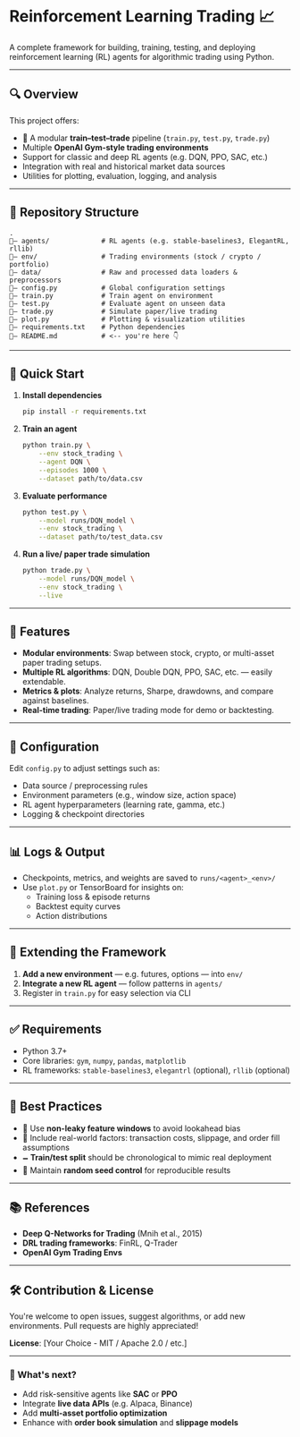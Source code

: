 # Reinforcement Learning Trading 📈

A complete framework for building, training, testing, and deploying reinforcement learning (RL) agents for algorithmic trading using Python.

---

## 🔍 Overview

This project offers:

- 🔄 A modular **train–test–trade** pipeline (`train.py`, `test.py`, `trade.py`)
- Multiple **OpenAI Gym-style trading environments**
- Support for classic and deep RL agents (e.g. DQN, PPO, SAC, etc.)
- Integration with real and historical market data sources
- Utilities for plotting, evaluation, logging, and analysis

---

## 📂 Repository Structure

```
.
🔹— agents/             # RL agents (e.g. stable‑baselines3, ElegantRL, rllib)
🔹— env/                # Trading environments (stock / crypto / portfolio)
🔹— data/               # Raw and processed data loaders & preprocessors
🔹— config.py           # Global configuration settings
🔹— train.py            # Train agent on environment
🔹— test.py             # Evaluate agent on unseen data
🔹— trade.py            # Simulate paper/live trading
🔹— plot.py             # Plotting & visualization utilities
🔹— requirements.txt    # Python dependencies
🔹— README.md           # <-- you're here 👇
```

---

## 🚀 Quick Start

1. **Install dependencies**
   ```bash
   pip install -r requirements.txt
   ```
2. **Train an agent**
   ```bash
   python train.py \
       --env stock_trading \
       --agent DQN \
       --episodes 1000 \
       --dataset path/to/data.csv
   ```
3. **Evaluate performance**
   ```bash
   python test.py \
       --model runs/DQN_model \
       --env stock_trading \
       --dataset path/to/test_data.csv
   ```
4. **Run a live/ paper trade simulation**
   ```bash
   python trade.py \
       --model runs/DQN_model \
       --env stock_trading \
       --live
   ```

---

## 🎯 Features

- **Modular environments**: Swap between stock, crypto, or multi-asset paper trading setups.
- **Multiple RL algorithms**: DQN, Double DQN, PPO, SAC, etc. — easily extendable.
- **Metrics & plots**: Analyze returns, Sharpe, drawdowns, and compare against baselines.
- **Real-time trading**: Paper/live trading mode for demo or backtesting.

---

## 🔧 Configuration

Edit `config.py` to adjust settings such as:

- Data source / preprocessing rules
- Environment parameters (e.g., window size, action space)
- RL agent hyperparameters (learning rate, gamma, etc.)
- Logging & checkpoint directories

---

## 📊 Logs & Output

- Checkpoints, metrics, and weights are saved to `runs/<agent>_<env>/`
- Use `plot.py` or TensorBoard for insights on:
  - Training loss & episode returns
  - Backtest equity curves
  - Action distributions

---

## 🧪 Extending the Framework

1. **Add a new environment** — e.g. futures, options — into `env/`
2. **Integrate a new RL agent** — follow patterns in `agents/`
3. Register in `train.py` for easy selection via CLI

---

## ✅ Requirements

- Python 3.7+
- Core libraries: `gym`, `numpy`, `pandas`, `matplotlib`
- RL frameworks: `stable-baselines3`, `elegantrl` (optional), `rllib` (optional)

---

## 📄 Best Practices

- 🧠 Use **non-leaky feature windows** to avoid lookahead bias
- 💸 Include real-world factors: transaction costs, slippage, and order fill assumptions
- 🗕️ **Train/test split** should be chronological to mimic real deployment
- 📍 Maintain **random seed control** for reproducible results

---

## 📚 References

- **Deep Q-Networks for Trading** (Mnih et al., 2015)
- **DRL trading frameworks**: FinRL, Q-Trader
- **OpenAI Gym Trading Envs**

---

## 🛠 Contribution & License

You're welcome to open issues, suggest algorithms, or add new environments. Pull requests are highly appreciated!

**License**: [Your Choice - MIT / Apache 2.0 / etc.]

---

### 🚀 What's next?

- Add risk-sensitive agents like **SAC** or **PPO**
- Integrate **live data APIs** (e.g. Alpaca, Binance)
- Add **multi-asset portfolio optimization**
- Enhance with **order book simulation** and **slippage models**
